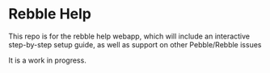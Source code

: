 # Rebble Help

This repo is for the rebble help webapp, which will include an interactive step-by-step setup guide, as well as support on other Pebble/Rebble issues   
   
It is a work in progress.
